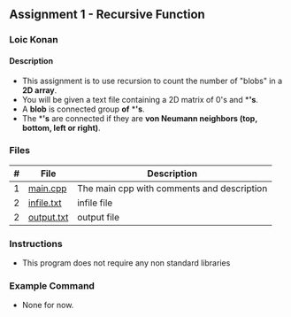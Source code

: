 ## Assignment 1 - Recursive Function

### Loic Konan

#### Description

- This assignment is to use recursion to count the number of "blobs" in a **2D array**.
- You will be given a text file containing a 2D matrix of 0's and ***'s**.
- A **blob** is connected group **of**  ***'s**.
- The ***'s** are connected if they are **von Neumann neighbors (top, bottom, left or right)**.

### Files

|   #   | File                     | Description                                |
| :---: | ------------------------ | ------------------------------------------ |
|   1   | [main.cpp](main.cpp)     | The main cpp with comments and description |
|   2   | [infile.txt](infile.txt) | infile file                                |
|   2   | [output.txt](infile.txt) | output file                                |

### Instructions

- This program does not require any non standard libraries

### Example Command

- None for now.
